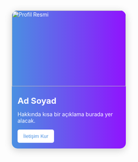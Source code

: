<div class="profile-card">
        <div class="profile-pic">
            <img src="https://i.pinimg.com/564x/ff/e7/b0/ffe7b059b323e66ba56f892cb8f7bc50.jpg" alt="Profil Resmi">
        </div>
        <div class="profile-info">
            <h2>Ad Soyad</h2>
            <p>Hakkında kısa bir açıklama burada yer alacak.</p>
            <button class="contact-button">İletişim Kur</button>
        </div>
    </div>

<style>
        .profile-card {
            background: linear-gradient(to right, #4a90e2, #9013fe);
            color: white;
            border-radius: 15px;
            width: 300px;
            box-shadow: 0 4px 20px rgba(0, 0, 0, 0.2);
            overflow: hidden;
            transition: transform 0.3s;
        }

        .profile-card:hover {
            transform: translateY(-10px);
        }

        .profile-pic {
            width: 100%;
            height: 200px;
            overflow: hidden;
            display: flex;
            justify-content: center;
            align-items: center;
        }

        .profile-pic img {
            width: 100%;
            height: auto;
            transition: transform 0.3s;
        }

        .profile-card:hover .profile-pic img {
            transform: scale(1.1);
        }

        .profile-info {
            padding: 15px;
        }

        h2 {
            margin: 10px 0;
            font-size: 22px;
        }

        p {
            font-size: 14px;
            margin-bottom: 15px;
        }

        .contact-button {
            background-color: #ffffff;
            color: #4a90e2;
            border: none;
            padding: 10px 15px;
            border-radius: 5px;
            cursor: pointer;
            transition: background 0.3s;
        }

        .contact-button:hover {
            background-color: #4a90e2;
            color: white;
        }
</style>